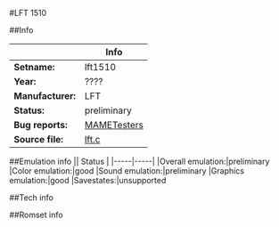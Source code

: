 #LFT 1510

##Info

||Info|
|-----|-----|
|**Setname:**|lft1510
|**Year:**|????
|**Manufacturer:**|LFT
|**Status:**|preliminary
|**Bug reports:**|[MAMETesters](http://mametesters.org/view_all_set.php?type=1&temporary=y&search=lft.c)
|**Source file:**|[lft.c](https://github.com/mamedev/mame/blob/master/src/mess/drivers/lft.c)

##Emulation info
|| Status |
|-----|-----|
|Overall emulation:|preliminary
|Color emulation:|good
|Sound emulation:|preliminary
|Graphics emulation:|good
|Savestates:|unsupported

##Tech info

##Romset info

<!--- START OF EDITED COMMENT DO NOT TOUCH TEXT ABOVE-->
